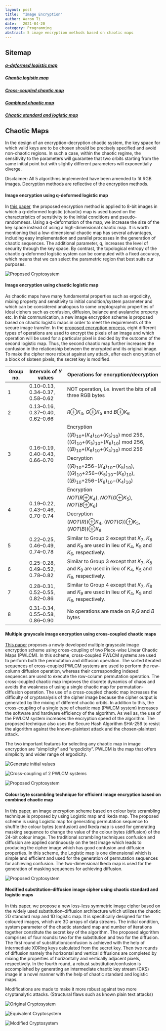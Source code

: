 ```yaml
---
layout: post
title:  "Image Encryption"
author: Aaron Ti
date:   2021-04-20
category: Programming
abstract: 5 image encryption methods based on chaotic maps
---
```


## Sitemap

##### [q-deformed logistic map](#ie-1)
##### [Chaotic logistic map](#ie-2)
##### [Cross-coupled chaotic map](#ie-3)
##### [Combined chaotic map](#ie-4)
##### [Chaotic standard and logistic map](#ie-5)

## Chaotic Maps

In the design of an encryption-decryption chaotic system, the key space for which valid keys are to be chosen should be precisely specified and avoid non-chaotic regions. In such a case, within the chaotic regime, the sensitivity to the parameters will guarantee that two orbits starting from the same initial point but with slightly different parameters will exponentially diverge.

Disclaimer: All 5 algorithms implemented have been amended to fit RGB images. Decryption methods are reflective of the encryption methods.

#### <a name="ie-1"></a>Image encryption using q-deformed logistic map

In [this paper](https://www.sciencedirect.com/science/article/pii/S0020025520311336), the proposed encryption method is applied to 8-bit images in which a q-deformed logistic (chaotic) map is used based on the characteristics of sensitivity to the initial conditions and pseudo-randomness. Using a q-deformation of the map, we increase the size of the key space instead of using a high-dimensional chaotic map. It is worth mentioning that a low-dimensional chaotic map has several advantages, including easy implementation and parallel processes in the generation of chaotic sequences. The additional parameter, q, increases the level of security through the key space. By contrast, the topological entropy of the chaotic q-deformed logistic system can be computed with a fixed accuracy, which means that we can select the parametric region that best suits our purposes.

![Proposed Cryptosystem](https://ars.els-cdn.com/content/image/1-s2.0-S0020025520311336-gr4_lrg.jpg)

<script src="{{ site.baseurl }}/assets/js/imageencryption/1.js"></script>

#### <a name="ie-2"></a>Image encryption using chaotic logistic map

As chaotic maps have many fundamental properties such as ergodicity, mixing property and sensitivity to initial condition/system parameter and which can be considered analogous to some cryptographic properties of ideal ciphers such as confusion, diffusion, balance and avalanche property etc. In this communication, a new image encryption scheme is proposed based on chaotic logistic maps in order to meet the requirements of the secure image transfer. In the [proposed encryption process](https://www.sciencedirect.com/science/article/pii/S026288560600103X), eight different types of operations are used to encrypt the pixels of an image and which operation will be used for a particular pixel is decided by the outcome of the second logistic map. Thus, the second chaotic map further increases the confusion in the relationship between the encrypted and its original image. To make the cipher more robust against any attack, after each encryption of a block of sixteen pixels, the secret key is modified.

<table style="width:100%;"><thead class="valign-top"><tr class="rowsep-1"><th scope="col">Group no.</th><th scope="col">Intervals of <em>Y</em> values</th><th scope="col">Operations for encryption/decryption</th></tr></thead><tbody><tr><td>1</td><td>0.10–0.13, 0.34–0.37, 0.58–0.62</td><td>NOT operation, i.e. invert the bits of all three RGB bytes</td></tr><tr><td>2</td><td>0.13–0.16, 0.37–0.40, 0.62–0.66</td><td><em>R</em>⊕<em>K</em><sub>4</sub>, <em>G</em>⊕<em>K</em><sub>5</sub> and <em>B</em>⊕<em>K</em><sub>6</sub></td></tr><tr><td class="valign-top" rowspan="4">3</td><td class="valign-top" rowspan="4">0.16–0.19, 0.40–0.43, 0.66–0.70</td><td>Encryption</td></tr><tr><td>((<em>R</em>)<sub>10</sub>+(<em>K</em><sub>4</sub>)<sub>10</sub>+(<em>K</em><sub>5</sub>)<sub>10</sub>) mod&nbsp;256, ((<em>G</em>)<sub>10</sub>+(<em>K</em><sub>5</sub>)<sub>10</sub>+(<em>K</em><sub>6</sub>)<sub>10</sub>) mod&nbsp;256, ((<em>B</em>)<sub>10</sub>+(<em>K</em><sub>6</sub>)<sub>10</sub>+(<em>K</em><sub>4</sub>)<sub>10</sub>) mod&nbsp;256</td></tr><tr><td>Decryption</td></tr><tr><td>((<em>R</em>)<sub>10</sub>+256−(<em>K</em><sub>4</sub>)<sub>10</sub>−(<em>K</em><sub>5</sub>)<sub>10</sub>), ((<em>G</em>)<sub>10</sub>+256−(<em>K</em><sub>5</sub>)<sub>10</sub>−(<em>K</em><sub>6</sub>)<sub>10</sub>), ((<em>B</em>)<sub>10</sub>+256−(<em>K</em><sub>6</sub>)<sub>10</sub>−(<em>K</em><sub>4</sub>)<sub>10</sub>)</td></tr><tr><td class="valign-top" rowspan="4">4</td><td class="valign-top" rowspan="4">0.19–0.22, 0.43–0.46, 0.70–0.74</td><td>Encryption</td></tr><tr><td><em>NOT</em>(<em>R</em>⊕<em>K</em><sub>4</sub>), <em>NOT</em>(<em>G</em>⊕<em>K</em><sub>5</sub>), <em>NOT</em>(<em>B</em>⊕<em>K</em><sub>6</sub>)</td></tr><tr><td>Decryption</td></tr><tr><td>(<em>NOT</em>(<em>R</em>))⊕<em>K</em><sub>4</sub>, (<em>NOT</em>(<em>G</em>))⊕<em>K</em><sub>5</sub>, (<em>NOT</em>(<em>B</em>))⊕<em>K</em><sub>6</sub></td></tr><tr><td class="valign-top">5</td><td class="valign-top">0.22–0.25, 0.46–0.49, 0.74–0.78</td><td>Similar to Group 2 except that <em>K</em><sub>7</sub>, <em>K</em><sub>8</sub> and <em>K</em><sub>9</sub> are used in lieu of <em>K</em><sub>4</sub>, <em>K</em><sub>5</sub> and <em>K</em><sub>6</sub>, respectively.</td></tr><tr><td class="valign-top">6</td><td class="valign-top">0.25–0.28, 0.49–0.52, 0.78–0.82</td><td>Similar to Group 3 except that <em>K</em><sub>7</sub>, <em>K</em><sub>8</sub> and <em>K</em><sub>9</sub> are used in lieu of <em>K</em><sub>4</sub>, <em>K</em><sub>5</sub> and <em>K</em><sub>6</sub>, respectively.</td></tr><tr><td class="valign-top">7</td><td class="valign-top">0.28–0.31, 0.52–0.55, 0.82–0.86</td><td>Similar to Group 4 except that <em>K</em><sub>7</sub>, <em>K</em><sub>8</sub> and <em>K</em><sub>9</sub> are used in lieu of <em>K</em><sub>4</sub>, <em>K</em><sub>5</sub> and <em>K</em><sub>6</sub>, respectively.</td></tr><tr><td class="valign-top">8</td><td class="valign-top">0.31–0.34, 0.55–0.58, 0.86–0.90</td><td>No operations are made on <em>R</em>,<em>G</em> and <em>B</em> bytes</td></tr></tbody></table>

<script src="{{ site.baseurl }}/assets/js/imageencryption/2.js"></script>

#### <a name="ie-3"></a>Multiple grayscale image encryption using cross-coupled chaotic maps

[This paper](https://www.sciencedirect.com/science/article/pii/S2214212619308270) proposes a newly developed multiple grayscale image encryption scheme using cross-coupling of two Piece-wise Linear Chaotic Maps (PWLCM). In this scheme, cross-coupled PWLCM systems are used to perform both the permutation and diffusion operation. The sorted iterated sequences of cross-coupled PWLCM systems are used to perform the row-column diffusion operation, whereas their corresponding indexed sequences are used to execute the row-column permutation operation. The cross-coupled chaotic map improves the discrete dynamics of chaos and avoids the weakness of using a single chaotic map for permutation-diffusion operation. The use of a cross-coupled chaotic map increases the difficulty of cryptanalysis of the cipher image because the cipher output is generated by the mixing of different chaotic orbits. In addition to this, the cross-coupling of a single type of chaotic map (PWLCM system) increases the software and hardware efficiency of the algorithm. As well as, the use of the PWLCM system increases the encryption speed of the algorithm. The proposed technique also uses the Secure Hash Algorithm SHA-256 to resist the algorithm against the known-plaintext attack and the chosen-plaintext attack.

The two important features for selecting any chaotic map in image encryption are “simplicity” and “ergodicity”. PWLCM is the map that offers simplicity and wider range of ergodicity. 

![Generate initial values](https://ars.els-cdn.com/content/image/1-s2.0-S2214212619308270-gr16_lrg.jpg)

![Cross-coupling of 2 PWLCM systems](https://ars.els-cdn.com/content/image/1-s2.0-S2214212619308270-gr17_lrg.jpg)

![Proposed Cryptosystem](https://ars.els-cdn.com/content/image/1-s2.0-S2214212619308270-gr4_lrg.jpg)

<script src="{{ site.baseurl }}/assets/js/imageencryption/3.js"></script>

#### <a name="ie-4"></a>Colour byte scrambling technique for efficient image encryption based on combined chaotic map

In [this paper](https://ieeexplore.ieee.org/document/7754851), an image encryption scheme based on colour byte scrambling technique is proposed by using Logistic map and Ikeda map. The proposed scheme is using Logistic map for generating permutation sequence to shuffle the colour bytes (confusion) and Ikeda map is used for generating masking sequence to change the value of the colour bytes (diffusion) of the 24-bit colour image. The traditional scrambling techniques confusion and diffusion are applied continuously on the test image which leads to producing the cipher image which has good confusion and diffusion properties. In this scheme, the Logistic map is one dimensional which is simple and efficient and used for the generation of permutation sequences for achieving confusion. The two-dimensional Ikeda map is used for the generation of masking sequences for achieving diffusion.

![Proposed Cryptosystem](https://ieeexplore.ieee.org/mediastore_new/IEEE/content/media/7731602/7754737/7754851/7754851-fig-5-source-large.gif)

<script src="{{ site.baseurl }}/assets/js/imageencryption/4.js"></script>

#### <a name="ie-5"></a>Modified substitution–diffusion image cipher using chaotic standard and logistic maps

In [this paper](https://www.sciencedirect.com/science/article/pii/S100757040900598X), we propose a new loss-less symmetric image cipher based on the widely used substitution–diffusion architecture which utilizes the chaotic 2D standard map and 1D logistic map. It is specifically designed for the coloured images, which are 3D arrays of data streams. The initial condition, system parameter of the chaotic standard map and number of iterations together constitute the secret key of the algorithm. The proposed algorithm comprises of four rounds: two for the substitution and two for the diffusion. The first round of substitution/confusion is achieved with the help of intermediate XORing keys calculated from the secret key. Then two rounds of diffusion namely the horizontal and vertical diffusions are completed by mixing the properties of horizontally and vertically adjacent pixels, respectively. In the fourth round, a robust substitution/confusion is accomplished by generating an intermediate chaotic key stream (CKS) image in a novel manner with the help of chaotic standard and logistic maps.

Modifications are made to make it more robust against two more cryptanalytic attacks. (Structural flaws such as known plain text attacks)

![Original Cryptosystem](https://ars.els-cdn.com/content/image/1-s2.0-S100757040900598X-gr1.jpg)

![Equivalent Cryptosystem](https://ars.els-cdn.com/content/image/1-s2.0-S100757040900598X-gr2.jpg)

![Modified Cryptosystem](https://ars.els-cdn.com/content/image/1-s2.0-S100757040900598X-gr3.jpg)

<script src="{{ site.baseurl }}/assets/js/imageencryption/5.js"></script>
